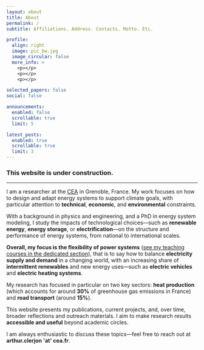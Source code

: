 ```yaml
---
layout: about
title: About
permalink: /
subtitle: Affiliations. Address. Contacts. Motto. Etc.

profile:
  align: right
  image: pic_bw.jpg
  image_circular: false
  more_info: >
    <p></p>
    <p></p>
    <p></p>

selected_papers: false
social: false

announcements:
  enabled: false
  scrollable: true
  limit: 5

latest_posts:
  enabled: true
  scrollable: true
  limit: 3
---
```


### This website is under construction.

---

I am a researcher at the [CEA](https://www.cea.fr/) in Grenoble, France. My work focuses on how to design and adapt energy systems to support climate goals, with particular attention to **technical**, **economic**, and **environmental** constraints.

With a background in physics and engineering, and a PhD in energy system modeling, I study the impacts of technological choices—such as **renewable energy**, **energy storage**, or **electrification**—on the structure and performance of energy systems, from national to international scales.

**Overall, my focus is the flexibility of power systems** ([see my teaching courses in the dedicated section](https://nuage.gresille.org/index.php/s/kwC8GiJJn3FbmJG)), that is to say how to balance **electricity supply and demand** in a changing world, with an increasing share of **intermittent renewables** and new energy uses—such as **electric vehicles** and **electric heating systems**.

My research has focused in particular on two key sectors: **heat production** (which accounts for around **30%** of greenhouse gas emissions in France) and **road transport** (around **15%**).

This website presents my publications, current projects, and, over time, broader reflections and outreach materials. I aim to make research results **accessible and useful** beyond academic circles.

I am always enthusiastic to discuss these topics—feel free to reach out at **arthur.clerjon 'at' cea.fr**.
